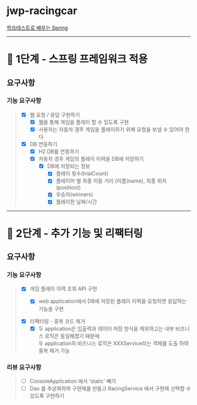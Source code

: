 # jwp-racingcar
[학습테스트로 배우는 Spring](https://edu.nextstep.camp/c/X1pbG30l)

---



# 🚀 1단계 - 스프링 프레임워크 적용

## 요구사항
### 기능 요구사항 
> - [X] 웹 요청 / 응답 구현하기
>   - [X] 웹을 통해 게임을 플레이 할 수 있도록 구현
>   - [X] 사용자는 자동차 경주 게임을 플레이하기 위해 요청을 보낼 수 있어야 한다
> 
> - [X] DB 연동하기 
>    - [X] H2 DB를 연동하기
>    - [X] 자동차 경주 게임의 플레이 이력을 DB에 저장하기
>       - [X] DB에 저장되는 정보 
>           - [X] 플레이 횟수(trialCount)
>           - [X] 플레이어 별 최종 이동 거리 (이름(name), 최종 위치(position))
>           - [X] 우승자(winners)
>           - [X] 플레이한 날짜/시간



---


# 🚀 2단계 - 추가 기능 및 리팩터링 

## 요구사항
### 기능 요구사항
> - [X] 게임 플레이 이력 조회 API 구현   
>   - [X] web application에서 DB에 저장된 플레이 이력을 요청하면 응답하는 기능을 구현
>
> 
> - [X] 리팩터링 - 중복 코드 제거
>   - [X] 두 application은 입출력과 데이터 저장 방식을 제외하고는 내부 비즈니스 로직은 동일해졌기 때문에   
      두 application의 비즈니스 로직은 XXXService라는 객체를 도출 하여 중복 제거 가능

### 리뷰 요구사항
> - [ ] ConsoleApplication 에서  'static' 빼기
> - [ ] Dao 를 추상화하여 구현체를 만들고 RacingService 에서 구현체 선택할 수 있도록 구현하기


